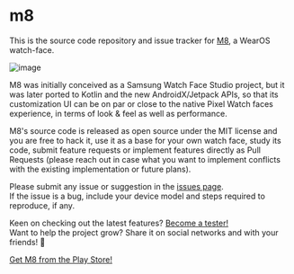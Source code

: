 # m8

This is the source code repository and issue tracker for 
[M8](https://play.google.com/store/apps/details?id=dev.rdnt.m8face), a WearOS watch-face.

![image](https://user-images.githubusercontent.com/17600197/213029406-018a5c66-726a-4bb5-92b0-723fb922da9f.png)

M8 was initially conceived as a Samsung Watch Face Studio project, but it was later ported to
Kotlin and the new AndroidX/Jetpack APIs, so that its customization UI can be on par or close to
the native Pixel Watch faces experience, in terms of look & feel as well as performance.

M8's source code is released as open source under the MIT license and you are free to hack it,
use it as a base for your own watch face, study its code, submit feature requests or implement
features directly as Pull Requests (please reach out in case what you want to implement conflicts
with the existing implementation or future plans).

Please submit any issue or suggestion in the [issues page](https://github.com/rdnt/m8/issues).  
If the issue is a bug, include your device model and steps required to reproduce, if any.

Keen on checking out the latest features? [Become a tester!](https://play.google.com/apps/testing/dev.rdnt.m8face)  
Want to help the project grow? Share it on social networks and with your friends! 🥰

[Get M8 from the Play Store!](https://play.google.com/store/apps/details?id=dev.rdnt.m8face)
